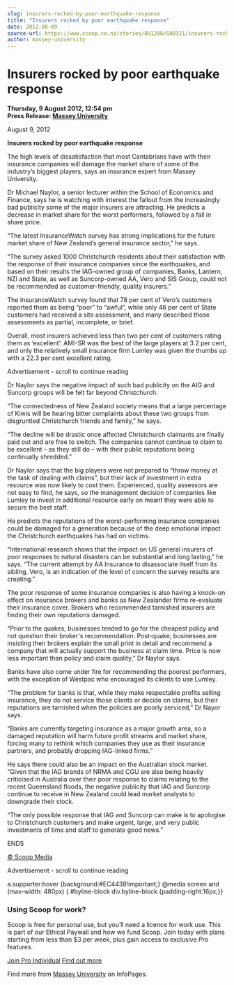 ```yaml
---
slug: insurers-rocked-by-poor-earthquake-response
title: "Insurers rocked by poor earthquake response"
date: 2012-08-09
source-url: https://www.scoop.co.nz/stories/BU1208/S00321/insurers-rocked-by-poor-earthquake-response.htm
author: massey-university
---
```

Insurers rocked by poor earthquake response
===========================================

**Thursday, 9 August 2012, 12:54 pm**  
**Press Release: [Massey University](https://info.scoop.co.nz/Massey_University)**

August 9, 2012

**Insurers rocked by poor earthquake response**

The high levels of dissatisfaction that most Cantabrians have with their insurance companies will damage the market share of some of the industry’s biggest players, says an insurance expert from Massey University.

Dr Michael Naylor, a senior lecturer within the School of Economics and Finance, says he is watching with interest the fallout from the increasingly bad publicity some of the major insurers are attracting. He predicts a decrease in market share for the worst performers, followed by a fall in share price.

“The latest InsuranceWatch survey has strong implications for the future market share of New Zealand’s general insurance sector,” he says.

“The survey asked 1000 Christchurch residents about their satisfaction with the response of their insurance companies since the earthquakes, and based on their results the IAG-owned group of companies, Banks, Lantern, NZI and State, as well as Suncorp-owned AA, Vero and SIS Group, could not be recommended as customer-friendly, quality insurers.”

The InsuranceWatch survey found that 78 per cent of Vero’s customers reported them as being “poor” to “awful”, while only 46 per cent of State customers had received a site assessment, and many described those assessments as partial, incomplete, or brief.

Overall, most insurers achieved less than two per cent of customers rating them as ‘excellent’. AMI-SR was the best of the large players at 3.2 per cent, and only the relatively small insurance firm Lumley was given the thumbs up with a 22.3 per cent excellent rating.

Advertisement - scroll to continue reading





Dr Naylor says the negative impact of such bad publicity on the AIG and Suncorp groups will be felt far beyond Christchurch.

“The connectedness of New Zealand society means that a large percentage of Kiwis will be hearing bitter complaints about these two groups from disgruntled Christchurch friends and family,” he says.

“The decline will be drastic once affected Christchurch claimants are finally paid out and are free to switch. The companies cannot continue to claim to be excellent – as they still do – with their public reputations being continually shredded.”

Dr Naylor says that the big players were not prepared to “throw money at the task of dealing with claims”, but their lack of investment in extra resource was now likely to cost them. Experienced, quality assessors are not easy to find, he says, so the management decision of companies like Lumley to invest in additional resource early on meant they were able to secure the best staff.

He predicts the reputations of the worst-performing insurance companies could be damaged for a generation because of the deep emotional impact the Christchurch earthquakes has had on victims.

“International research shows that the impact on US general insurers of poor responses to natural disasters can be substantial and long lasting,” he says. “The current attempt by AA Insurance to disassociate itself from its sibling, Vero, is an indication of the level of concern the survey results are creating.”

The poor response of some insurance companies is also having a knock-on effect on insurance brokers and banks as New Zealander firms re-evaluate their insurance cover. Brokers who recommended tarnished insurers are finding their own reputations damaged.

“Prior to the quakes, businesses tended to go for the cheapest policy and not question their broker's recommendation. Post-quake, businesses are insisting their brokers explain the small print in detail and recommend a company that will actually support the business at claim time. Price is now less important than policy and claim quality,” Dr Naylor says.

Banks have also come under fire for recommending the poorest performers, with the exception of Westpac who encouraged its clients to use Lumley.

“The problem for banks is that, while they make respectable profits selling insurance, they do not service those clients or decide on claims, but their reputations are tarnished when the policies are poorly serviced,” Dr Nayor says.

“Banks are currently targeting insurance as a major growth area, so a damaged reputation will harm future profit streams and market share, forcing many to rethink which companies they use as their insurance partners, and probably dropping IAG-linked firms.”

He says there could also be an impact on the Australian stock market. “Given that the IAG brands of NRMA and CGU are also being heavily criticised in Australia over their poor response to claims relating to the recent Queensland floods, the negative publicity that IAG and Suncorp continue to receive in New Zealand could lead market analysts to downgrade their stock.

“The only possible response that IAG and Suncorp can make is to apologise to Christchurch customers and make urgent, large, and very public investments of time and staff to generate good news.”

ENDS

[© Scoop Media](http://www.scoop.co.nz/about/terms.html)  

Advertisement - scroll to continue reading



a.supporter:hover {background:#EC4438!important;} @media screen and (max-width: 480px) { #byline-block div.byline-block {padding-right:16px;}}

### Using Scoop for work?

Scoop is free for personal use, but you’ll need a licence for work use. This is part of our Ethical Paywall and how we fund Scoop. Join today with plans starting from less than $3 per week, plus gain access to exclusive _Pro_ features.  
  
[Join Pro Individual](https://pro.scoop.co.nz/Individual/?from=ProIn24) [Find out more](https://pro.scoop.co.nz/using-scoop-for-work/?from=ProIn24)

Find more from [Massey University](https://info.scoop.co.nz/Massey_University) on InfoPages.